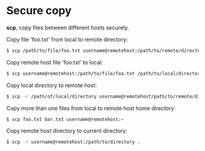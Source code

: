 # Secure copy

**scp**, copy files between different hosts securely.

Copy file 'foo.txt' from local to remote directory:

```bash
$ scp /path/to/file/foo.txt username@remotehost:/path/to/remote/directory
```

Copy remote host file 'foo.txt' to local:

```bash
$ scp username@remotehost:/path/to/file/foo.txt /path/to/local/directory
```

Copy local directory to remote host:

```bash
$ scp -r /path/of/local/directory username@remotehost/path/to/remote/directory
```

Copy more than one files from local to remote host home directory:

```bash
$ scp foo.txt bar.txt username@remotehost:~
```

Copy remote host directory to current directory:

```bash
$ scp -r username@remotehost:/path/to/directory .
```
